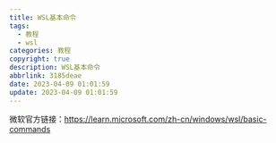 ```yaml
---
title: WSL基本命令
tags:
  - 教程
  - wsl
categories: 教程
copyright: true
description: WSL基本命令
abbrlink: 3185deae
date: 2023-04-09 01:01:59
update: 2023-04-09 01:01:59
---
```


微软官方链接：https://learn.microsoft.com/zh-cn/windows/wsl/basic-commands